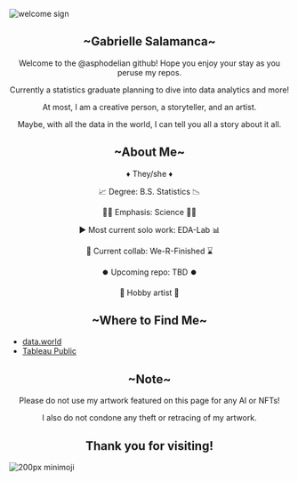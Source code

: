 ![welcome sign](https://user-images.githubusercontent.com/125179245/232682841-8da86327-7bc5-4c5c-a8c5-ba44fd04f424.png)
<h2 align = "center"> ~Gabrielle Salamanca~ </h2>

<p align = "center"> Welcome to the @asphodelian github! Hope you enjoy your stay as you peruse my repos.</p>
<p align = "center"> Currently a statistics graduate planning to dive into data analytics and more!</p> 
<p align = "center"> At most, I am a creative person, a storyteller, and an artist. </p>
<p align = "center"> Maybe, with all the data in the world, I can tell you all a story about it all.</p>

<h2 align = "center"> ~About Me~ </h2>
<p align = "center"> ♦️ They/she ♦️ </p>
<p align = "center"> 📈 Degree: B.S. Statistics 📉 </p>
<p align = "center"> 🧑‍💻 Emphasis: Science 🧑‍💻 </p>
<p align = "center"> ▶️ Most current solo work: EDA-Lab 📊 </p>
<p align = "center"> 🤝 Current collab: We-R-Finished ⌛ </p>
<p align = "center"> ⏺️ Upcoming repo: TBD ⏺️ </p>
<p align = "center"> 🎨 Hobby artist 🎨 </p>

<h2 align = "center"> ~Where to Find Me~ </h2>

<div class = "container">
 <ul class = "mb-0 pl-0 text-center">
  <li> <a href = "https://data.world/asphodelian"> data.world </a> </li>
  <li> <a href = "https://public.tableau.com/app/profile/gabrielle.salamanca"> Tableau Public </a> </li>
 </ul>
</div>

<h2 align = "center"> ~Note~ </h2>
<p align="center">
Please do not use my artwork featured on this page for any AI or NFTs! 
</p>
<p align = "center">
I also do not condone any theft or retracing of my artwork.
</p>

<h2 align = "center"> Thank you for visiting! </h2>

![200px minimoji](https://github.com/asphodelian/asphodelian/assets/125179245/b855cc00-2ecd-42b9-89ac-4868a8ae25c3)

<!---
asphodelian/asphodelian is a ✨ special ✨ repository because its `README.md` (this file) appears on your GitHub profile.
You can click the Preview link to take a look at your changes.
--->
